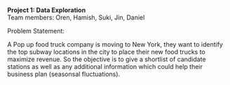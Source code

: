**Project 1: Data Exploration**   
Team members: Oren, Hamish, Suki, Jin, Daniel   

Problem Statement:

A Pop up food truck company is moving to New York, they want to identify the top subway locations in the city to place their new food trucks to maximize revenue.
So the objective is to give a shortlist of candidate stations as well as any additional information which could help their business plan (seasonsal fluctuations).
